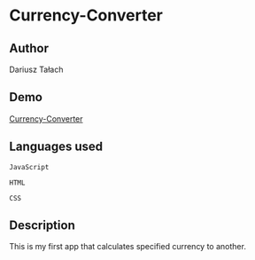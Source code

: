 # Currency-Converter

## Author
Dariusz Tałach


## Demo
[Currency-Converter](https://wini2248.github.io/Currency-Converter/)


## Languages used

```
JavaScript
```

```
HTML
```

```
CSS
```

## Description
This is my first app that calculates specified currency to another.
